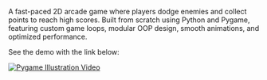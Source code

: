 A fast-paced 2D arcade game where players dodge enemies and collect points to reach high scores. Built from scratch using Python and Pygame, featuring custom game loops, modular OOP design, smooth animations, and optimized performance.

See the demo with the link below:

[![Pygame Illustration Video](https://img.youtube.com/vi/ubD66YDgBOI/0.jpg)](https://youtu.be/ubD66YDgBOI)
